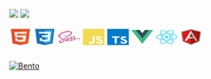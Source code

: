  <div>
  <img height="180em" src="https://github-readme-stats.vercel.app/api?username=Kallil-Belmonte&theme=vue-dark&show_icons=true&include_all_commits=true&count_private=true"/>
  <img height="180em" src="https://github-readme-stats.vercel.app/api/top-langs/?username=Kallil-Belmonte&theme=vue-dark&layout=compact&langs_count=8"/>
</div>

<br>

<div>
  <img align="center" alt="HTML" height="30" width="40" src="https://raw.githubusercontent.com/devicons/devicon/master/icons/html5/html5-original.svg" />
  <img align="center" alt="CSS" height="30" width="40" src="https://raw.githubusercontent.com/devicons/devicon/master/icons/css3/css3-original.svg" />
  <img align="center" alt="CSS" height="30" width="40" src="https://raw.githubusercontent.com/devicons/devicon/master/icons/sass/sass-original.svg" />
  <img align="center" alt="JavaScript" height="30" width="40" src="https://raw.githubusercontent.com/devicons/devicon/master/icons/javascript/javascript-plain.svg" />
  <img align="center" alt="TypeScript" height="30" width="40" src="https://raw.githubusercontent.com/devicons/devicon/master/icons/typescript/typescript-plain.svg" />
  <img align="center" alt="Vue" height="30" width="40" src="https://raw.githubusercontent.com/devicons/devicon/master/icons/vuejs/vuejs-original.svg" />
  <img align="center" alt="React" height="30" width="40" src="https://raw.githubusercontent.com/devicons/devicon/master/icons/react/react-original.svg" />
  <img align="center" alt="Angular" height="30" width="40" src="https://raw.githubusercontent.com/devicons/devicon/master/icons/angularjs/angularjs-original.svg" />
</div>

##
 
<div>
  <a href="https://bento.me/kallil" target="_blank">
    <img src="https://global-uploads.webflow.com/6335b33630f88833a92915fc/63860225045ce50e33d20eb3_Logo.svg" width="44" alt="Bento" />
  </a>
</div>
